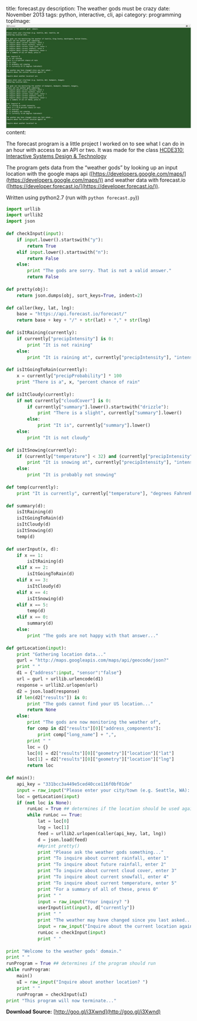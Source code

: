 title: forecast.py
description: The weather gods must be crazy
date: November 2013
tags: python, interactive, cli, api
category: programming
topImage: ![IMAGE](resources/C085BE66295AB2040FA99099ABBB66C6.jpg)
content:

The forecast program is a little project I worked on to see what I can do in an hour with access to an API or two. It was made for the class
[HCDE310: Interactive Systems Design & Technology](http://www.smunson.com/teaching/hcde310/a13/)

The program gets data from the “weather gods” by looking up an input location with the google maps api ([https://developers.google.com/maps/](https://developers.google.com/maps/)) and weather data with forecast.io ([https://developer.forecast.io/](https://developer.forecast.io/)).

Written using python2.7 (run with `python forecast.py`))
```python
import urllib
import urllib2
import json

def checkInput(input):
    if input.lower().startswith("y"):
        return True
    elif input.lower().startswith("n"):
        return False
    else:
        print "The gods are sorry. That is not a valid answer."
        return False

def pretty(obj):
    return json.dumps(obj, sort_keys=True, indent=2)

def caller(key, lat, lng):
    base = "https://api.forecast.io/forecast/"
    return base + key + "/" + str(lat) + "," + str(lng)

def isItRaining(currently):
    if currently["precipIntensity"] is 0:
        print "It is not raining"
    else:
        print "It is raining at", currently["precipIntensity"], "intensity" #whatever that means
    
def isItGoingToRain(currently):
    x = currently["precipProbability"] * 100
    print "There is a", x, "percent chance of rain"
    
def isItCloudy(currently):
    if not currently["cloudCover"] is 0:
        if currently["summary"].lower().startswith("drizzle"):
            print "There is a slight", currently["summary"].lower()
        else:
            print "It is", currently["summary"].lower()
    else:
        print "It is not cloudy"
    
def isItSnowing(currently):
    if (currently["temperature"] < 32) and (currently["precipIntensity"] > 0):
        print "It is snowing at", currently["precipIntensity"], "intensity"
    else:
        print "It is probably not snowing"
    
def temp(currently):
    print "It is currently", currently["temperature"], "degrees Fahrenheit"

def summary(d):
    isItRaining(d)
    isItGoingToRain(d)
    isItCloudy(d)
    isItSnowing(d)
    temp(d)

def userInput(x, d):
    if x == 1:
        isItRaining(d)
    elif x == 2:
        isItGoingToRain(d)
    elif x == 3:
        isItCloudy(d)
    elif x == 4:
        isItSnowing(d)
    elif x == 5:
        temp(d)
    elif x == 0:
        summary(d)
    else:
        print "The gods are not happy with that answer..."
        
def getLocation(input):
    print "Gathering location data..."
    gurl = "http://maps.googleapis.com/maps/api/geocode/json?"
    print " "
    d1 = {"address":input, "sensor":"false"}
    url = gurl + urllib.urlencode(d1)
    response = urllib2.urlopen(url)
    d2 = json.load(response)
    if len(d2["results"]) is 0:  
        print "The gods cannot find your US location..."
        return None
    else:
        print "The gods are now monitoring the weather of",
        for comp in d2["results"][0]["address_components"]:
            print comp["long_name"] + ",",
        print " "
        loc = {}
        loc[0] = d2["results"][0]["geometry"]["location"]["lat"]
        loc[1] = d2["results"][0]["geometry"]["location"]["lng"]
        return loc

def main():
    api_key = "331bcc3a449e5ced40cce116f0bf01de"
    input = raw_input("Please enter your city/town (e.g. Seattle, WA): ")
    loc = getLocation(input)
    if (not loc is None):
        runLoc = True ## determines if the location should be used again
        while runLoc == True:
            lat = loc[0]
            lng = loc[1]
            feed = urllib2.urlopen(caller(api_key, lat, lng))
            d = json.load(feed)
            ##print pretty()
            print "Please ask the weather gods something..."
            print "To inquire about current rainfall, enter 1"
            print "To inquire about future rainfall, enter 2"
            print "To inquire about current cloud cover, enter 3"
            print "To inquire about current snowfall, enter 4"
            print "To inquire about current temperature, enter 5"
            print "For a summary of all of these, press 0"
            print " "
            input = raw_input("Your inquiry? ")
            userInput(int(input), d["currently"])
            print " "
            print "The weather may have changed since you last asked..."
            input = raw_input("Inquire about the current location again? ")
            runLoc = checkInput(input)
            print " "

print "Welcome to the weather gods' domain."
print " "
runProgram = True ## determines if the program should run
while runProgram:
    main()
    uI = raw_input("Inquire about another location? ")
    print " "
    runProgram = checkInput(uI)
print "This program will now terminate..."
```
**Download Source:** [http://goo.gl/i3Xwnd](http://goo.gl/i3Xwnd)